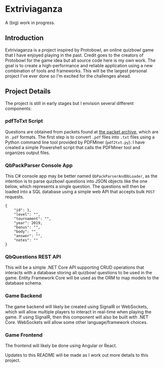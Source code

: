 # Extriviaganza

A (big) work in progress.

## Introduction

Extriviaganza is a project inspired by Protobowl, an online quizbowl game that I have enjoyed playing in the past. Credit goes to the creators of Protobowl for the game idea but all source code here is my own work. The goal is to create a high-performance and reliable application using a new combination of tools and frameworks. This will be the largest personal project I've ever done so I'm excited for the challenges ahead.

## Project Details

The project is still in early stages but I envision several different components:

### pdfToTxt Script

Questions are obtained from packets found at [the packet archive](http://quizbowlpackets.com/), which are in `.pdf` formats. The first step is to convert `.pdf` files into `.txt` files using a Python command line tool provided by PDFMiner (`pdf2txt.py`). I have created a simple Powershell script that calls the PDFMiner tool and organizes output files.

### QbPackParser Console App

This C# console app may be better named `QbPackParserAndDbLoader`, as the intention is to parse quizbowl questions into JSON objects like the one below, which represents a single question. The questions will then be loaded into a SQL database using a simple web API that accepts bulk `POST` requests.

```
{
    "id": 1,
    "level": "",
    "tournament": "",
    "year": 2019,
    "bonus": "",
    "body": "",
    "answer": "",
    "notes": ""
}
```

### QbQuestions REST API

This will be a simple .NET Core API supporting CRUD operations that interacts with a database storing all quizbowl questions to be used in the game. Entity Framework Core will be used as the ORM to map models to the database schema.

### Game Backend

The game backend will likely be created using SignalR or WebSockets, which will allow multiple players to interact in real-time when playing the game. If using SignalR, then this component will also be built with .NET Core. WebSockets will allow some other language/framework choices.

### Game Frontend

The frontend will likely be done using Angular or React.

Updates to this README will be made as I work out more details to this project.